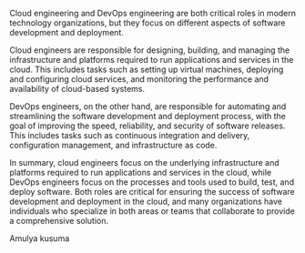 Cloud engineering and DevOps engineering are both critical roles in modern technology organizations, but they focus on different aspects of software development and deployment.

Cloud engineers are responsible for designing, building, and managing the infrastructure and platforms required to run applications and services in the cloud. This includes tasks such as setting up virtual machines, deploying and configuring cloud services, and monitoring the performance and availability of cloud-based systems.

DevOps engineers, on the other hand, are responsible for automating and streamlining the software development and deployment process, with the goal of improving the speed, reliability, and security of software releases. This includes tasks such as continuous integration and delivery, configuration management, and infrastructure as code.

In summary, cloud engineers focus on the underlying infrastructure and platforms required to run applications and services in the cloud, while DevOps engineers focus on the processes and tools used to build, test, and deploy software. Both roles are critical for ensuring the success of software development and deployment in the cloud, and many organizations have individuals who specialize in both areas or teams that collaborate to provide a comprehensive solution.


Amulya kusuma